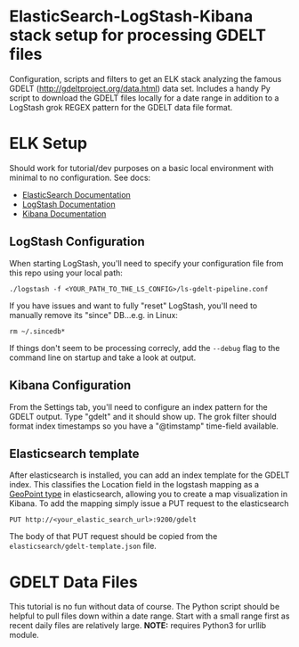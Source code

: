 # ElasticSearch-LogStash-Kibana stack setup for processing GDELT files
Configuration, scripts and filters to get an ELK stack analyzing the famous GDELT (http://gdeltproject.org/data.html) data set. Includes a handy Py script to download the GDELT files locally for a date range in addition to a LogStash grok REGEX pattern for the GDELT data file format.

# ELK Setup
Should work for tutorial/dev purposes on a basic local environment with minimal to no configuration. See docs:

* [ElasticSearch Documentation](https://www.elastic.co/guide/en/elasticsearch/reference/current/setup.html)
* [LogStash Documentation](https://www.elastic.co/guide/en/logstash/current/getting-started-with-logstash.html)
* [Kibana Documentation](https://www.elastic.co/guide/en/kibana/current/setup.html)

## LogStash Configuration
When starting LogStash, you'll need to specify your configuration file from this repo using your local path:

```
./logstash -f <YOUR_PATH_TO_THE_LS_CONFIG>/ls-gdelt-pipeline.conf
```

If you have issues and want to fully "reset" LogStash, you'll need to manually remove its "since" DB...e.g. in Linux:

```
rm ~/.sincedb*
```

If things don't seem to be processing correcly, add the ```--debug``` flag to the command line on startup and take a look at output.

## Kibana Configuration
From the Settings tab, you'll need to configure an index pattern for the GDELT output. Type "gdelt" and it should show up. The grok filter should format index timestamps so you have a "@timstamp" time-field available.

## Elasticsearch template
After elasticsearch is installed, you can add an index template for the GDELT index.  This classifies the Location field in the logstash mapping as a [GeoPoint type](https://www.elastic.co/guide/en/elasticsearch/reference/current/mapping-geo-point-type.html) in elasticsearch, allowing you to create a map visualization in Kibana. To add the mapping simply issue a PUT request to the elasticsearch
```
PUT http://<your_elastic_search_url>:9200/gdelt
```
The body  of that PUT request should be copied from the ```elasticsearch/gdelt-template.json``` file. 

# GDELT Data Files
This tutorial is no fun without data of course. The Python script should be helpful to pull files down within a date range. Start with a small range first as recent daily files are relatively large. **NOTE:** requires Python3 for urllib module.
